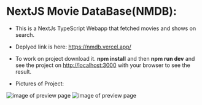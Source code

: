 # NextJS Movie DataBase(NMDB):
* This is a NextJs TypeScript Webapp that fetched movies and shows on search.
* Deplyed link is here: https://nmdb.vercel.app/

* To work on project download it. __npm install__ and then __npm run dev__ and see the project on
 [http://localhost:3000](http://localhost:3000) with your browser to see the result.
* Pictures of Project:

![image of preview page](public/hero.png?raw=true "Hero preview image")
![image of preview page](public/one.png?raw=true "Single movie preview image")
